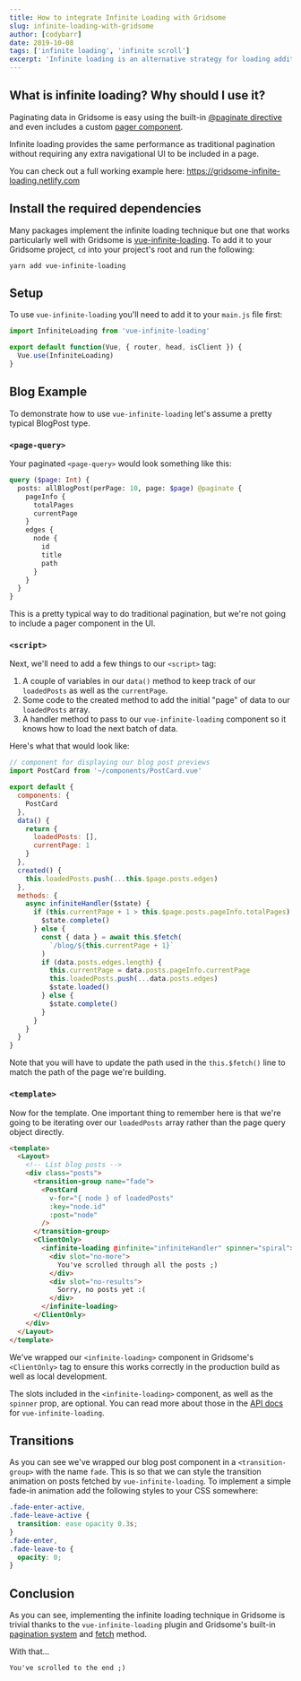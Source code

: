 ```yaml
---
title: How to integrate Infinite Loading with Gridsome
slug: infinite-loading-with-gridsome
author: [codybarr]
date: 2019-10-08
tags: ['infinite loading', 'infinite scroll']
excerpt: 'Infinite loading is an alternative strategy for loading additional nodes/content onto a page without the use of traditional pagination. Infinite loading instead loads the next batch of content when a user scrolls to the bottom of a web page.'
---
```


## What is infinite loading? Why should I use it?

Paginating data in Gridsome is easy using the built-in [@paginate directive](/docs/pagination/) and even includes a custom [pager component](/docs/pagination/#pager-component).

Infinite loading provides the same performance as traditional pagination without requiring any extra navigational UI to be included in a page.

You can check out a full working example here: https://gridsome-infinite-loading.netlify.com

## Install the required dependencies

Many packages implement the infinite loading technique but one that works particularly well with Gridsome is [vue-infinite-loading](https://github.com//PeachScript/vue-infinite-loading). To add it to your Gridsome project, `cd` into your project's root and run the following:

`yarn add vue-infinite-loading`

## Setup

To use `vue-infinite-loading` you'll need to add it to your `main.js` file first:

```javascript
import InfiniteLoading from 'vue-infinite-loading'

export default function(Vue, { router, head, isClient }) {
  Vue.use(InfiniteLoading)
}
```

## Blog Example

To demonstrate how to use `vue-infinite-loading` let's assume a pretty typical BlogPost type.

### `<page-query>`

Your paginated `<page-query>` would look something like this:

```graphql
query ($page: Int) {
  posts: allBlogPost(perPage: 10, page: $page) @paginate {
    pageInfo {
      totalPages
      currentPage
    }
    edges {
      node {
        id
        title
        path
      }
    }
  }
}
```

This is a pretty typical way to do traditional pagination, but we're not going to include a pager component in the UI.

### `<script>`

Next, we'll need to add a few things to our `<script>` tag:

1. A couple of variables in our `data()` method to keep track of our `loadedPosts` as well as the `currentPage`.
2. Some code to the created method to add the initial "page" of data to our `loadedPosts` array.
3. A handler method to pass to our `vue-infinite-loading` component so it knows how to load the next batch of data.

Here's what that would look like:

```javascript
// component for displaying our blog post previews
import PostCard from '~/components/PostCard.vue'

export default {
  components: {
    PostCard
  },
  data() {
    return {
      loadedPosts: [],
      currentPage: 1
    }
  },
  created() {
    this.loadedPosts.push(...this.$page.posts.edges)
  },
  methods: {
    async infiniteHandler($state) {
      if (this.currentPage + 1 > this.$page.posts.pageInfo.totalPages) {
        $state.complete()
      } else {
        const { data } = await this.$fetch(
          `/blog/${this.currentPage + 1}`
        )
        if (data.posts.edges.length) {
          this.currentPage = data.posts.pageInfo.currentPage
          this.loadedPosts.push(...data.posts.edges)
          $state.loaded()
        } else {
          $state.complete()
        }
      }
    }
  }
}
```

Note that you will have to update the path used in the `this.$fetch()` line to match the path of the page we're building.

### `<template>`

Now for the template. One important thing to remember here is that we're going to be iterating over our `loadedPosts` array rather than the page query object directly.

```html
<template>
  <Layout>
    <!-- List blog posts -->
    <div class="posts">
      <transition-group name="fade">
        <PostCard
          v-for="{ node } of loadedPosts"
          :key="node.id"
          :post="node"
        />
      </transition-group>
      <ClientOnly>
        <infinite-loading @infinite="infiniteHandler" spinner="spiral">
          <div slot="no-more">
            You've scrolled through all the posts ;)
          </div>
          <div slot="no-results">
            Sorry, no posts yet :(
          </div>
        </infinite-loading>
      </ClientOnly>
    </div>
  </Layout>
</template>
```

We've wrapped our `<infinite-loading>` component in Gridsome's `<ClientOnly>` tag to ensure this works correctly in the production build as well as local development.

The slots included in the `<infinite-loading>` component, as well as the `spinner` prop, are optional. You can read more about those in the [API docs](https://peachscript.github.io/vue-infinite-loading/api/) for `vue-infinite-loading`.

## Transitions

As you can see we've wrapped our blog post component in a `<transition-group>` with the name `fade`. This is so that we can style the transition animation on posts fetched by `vue-infinite-loading`. To implement a simple fade-in animation add the following styles to your CSS somewhere:

```css
.fade-enter-active,
.fade-leave-active {
  transition: ease opacity 0.3s;
}
.fade-enter,
.fade-leave-to {
  opacity: 0;
}
```

## Conclusion

As you can see, implementing the infinite loading technique in Gridsome is trivial thanks to the `vue-infinite-loading` plugin and Gridsome's built-in [pagination system](/docs/pagination/) and [fetch](/docs/client-side-data/#fetch-from-internal-pages) method.

With that...

`You've scrolled to the end ;)`
